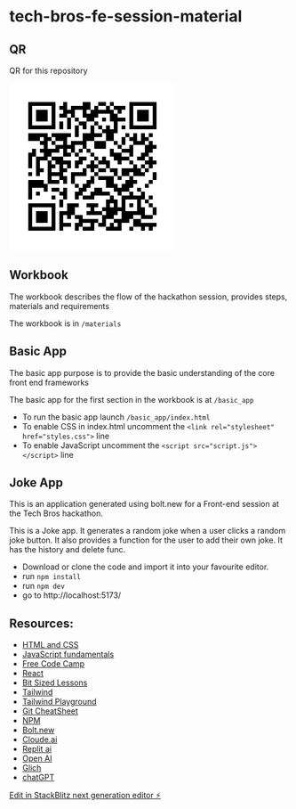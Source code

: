 # tech-bros-fe-session-material

## QR
QR for this repository

![QR Code](materials/qr.png)

## Workbook
The workbook describes the flow of the hackathon session, provides steps, materials and requirements

The workbook is in `/materials`

## Basic App
The basic app purpose is to provide the basic understanding of the core front end frameworks

The basic app for the first section in the workbook is at `/basic_app`

- To run the basic app launch `/basic_app/index.html`
- To enable CSS in index.html uncomment the `<link rel="stylesheet" href="styles.css">` line
- To enable JavaScript uncomment the `<script src="script.js"></script>` line

## Joke App
This is an application generated using bolt.new for a Front-end session at the Tech Bros hackathon. 

This is a Joke app. It generates a random joke when a user clicks a random joke button. It also provides a function for the user to add their own joke. It has the history and delete func.

- Download or clone the code and import it into your favourite editor.
- run `npm install`
- run `npm dev`
- go to http://localhost:5173/

## Resources:
- [HTML and CSS](https://www.w3schools.com/)
- [JavaScript fundamentals](https://javascript.info/)
- [Free Code Camp](https://www.freecodecamp.org/)
- [React](https://react.dev/)
- [Bit Sized Lessons](https://egghead.io/)
- [Tailwind](https://tailwindcss.com/docs/installation)
- [Tailwind Playground](https://play.tailwindcss.com/)
- [Git CheatSheet](https://education.github.com/git-cheat-sheet-education.pdf)
- [NPM](https://docs.npmjs.com/)
- [Bolt.new](https://bolt.new/)
- [Cloude.ai](https://claude.ai/)
- [Replit ai](https://replit.com/)
- [Open AI](https://openai.com/)
- [Glich](https://glitch.com/)
- [chatGPT](https://chatgpt.com/)



[Edit in StackBlitz next generation editor ⚡️](https://stackblitz.com/~/github.com/DianaSlepikaite/tech-bros-fe-session-material)
